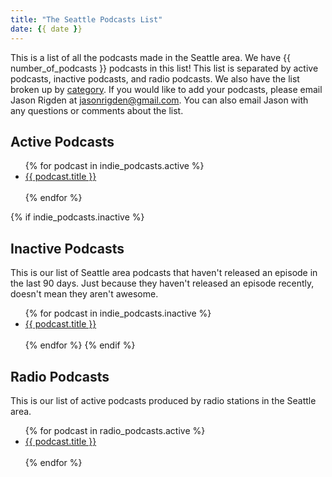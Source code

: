 ```yaml
---
title: "The Seattle Podcasts List"
date: {{ date }}
---
```

This is a list of all the podcasts made in the Seattle area. We have {{ number_of_podcasts }} podcasts in this list! This list is separated by active podcasts, inactive podcasts, and radio podcasts. We also have the list broken up by [category](https://seattlepodcasters.com/seattle_podcast_categories). If you would like to add your podcasts, please email Jason Rigden at jasonrigden@gmail.com. You can also email Jason with any questions or comments about the list.


## Active Podcasts

<ul>
{% for podcast in indie_podcasts.active %}<li><a href="{{podcast.homepage}}">{{ podcast.title }}</a></li>
<br>
{% endfor %}
</ul>


{% if indie_podcasts.inactive  %}
## Inactive Podcasts
This is our list of Seattle area podcasts that haven't released an episode in the last 90 days. Just because they haven't released an episode recently, doesn't mean they aren't awesome.
<ul>
{% for podcast in indie_podcasts.inactive %}<li><a href="{{podcast.homepage}}">{{ podcast.title }}</a></li>
<br>
{% endfor %}
{% endif %}
</ul>

## Radio Podcasts
This is our list of active podcasts produced by radio stations in the Seattle area. 
<ul>
{% for podcast in radio_podcasts.active %}<li><a href="{{podcast.homepage}}">{{ podcast.title }}</a></li>
<br>
{% endfor %}
</ul>

